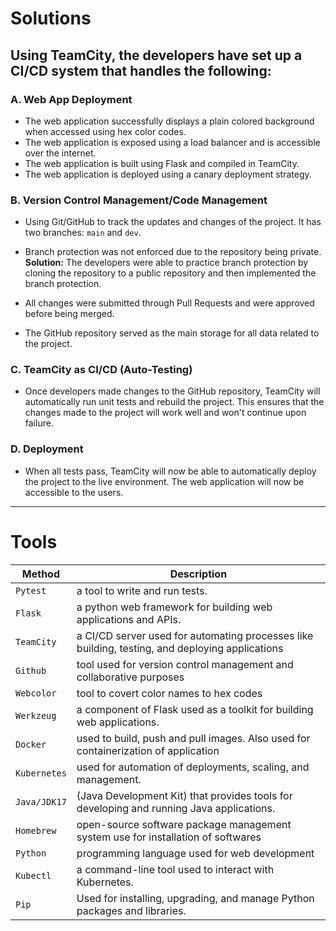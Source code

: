 # Solutions

## Using TeamCity, the developers have set up a CI/CD system that handles the following:

### A. Web App Deployment
- The web application successfully displays a plain colored background when accessed using hex color codes.
- The web application is exposed using a load balancer and is accessible over the internet.
- The web application is built using Flask and compiled in TeamCity.
- The web application is deployed using a canary deployment strategy.

### B. Version Control Management/Code Management
- Using Git/GitHub to track the updates and changes of the project. It has two branches: `main` and `dev`.
  
- Branch protection was not enforced due to the repository being private. **Solution:** The developers were able to practice branch protection by cloning the repository to a public repository and then implemented the branch protection.

- All changes were submitted through Pull Requests and were approved before being merged.

- The GitHub repository served as the main storage for all data related to the project.

### C. TeamCity as CI/CD (Auto-Testing)
- Once developers made changes to the GitHub repository, TeamCity will automatically run unit tests and rebuild the project. This ensures that the changes made to the project will work well and won't continue upon failure.

### D. Deployment
- When all tests pass, TeamCity will now be able to automatically deploy the project to the live environment. The web application will now be accessible to the users.

---

# Tools

| Method         | Description                          |
| -------------- | ------------------------------------ |
| `Pytest`       | a tool to write and run tests. 
| `Flask`        | a python web framework for building web applications and APIs.
| `TeamCity`     | a CI/CD server used for automating processes like building, testing, and deploying applications
| `Github`       | tool used for version control management and collaborative purposes
| `Webcolor`     | tool to covert color names to hex codes
| `Werkzeug`     | a component of Flask used as a toolkit for building web applications. 
| `Docker`       | used to build, push and pull images. Also used for containerization of application
| `Kubernetes`   | used for automation of deployments, scaling, and management.
| `Java/JDK17`   | (Java Development Kit) that provides tools for developing and running Java applications.
| `Homebrew`     | open-source software package management system use for installation of softwares 
| `Python`       | programming language used for web development
| `Kubectl`      | a command-line tool used to interact with Kubernetes.
| `Pip`          | Used for installing, upgrading, and manage Python  packages and libraries.